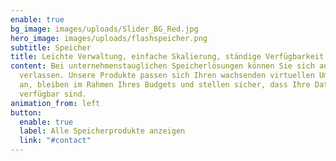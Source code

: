 ```yaml
---
enable: true
bg_image: images/uploads/Slider_BG_Red.jpg
hero_image: images/uploads/flashspeicher.png
subtitle: Speicher
title: Leichte Verwaltung, einfache Skalierung, ständige Verfügbarkeit!
content: Bei unternehmenstauglichen Speicherlösungen können Sie sich auf Lenovo
  verlassen. Unsere Produkte passen sich Ihren wachsenden virtuellen Umgebungen
  an, bleiben im Rahmen Ihres Budgets und stellen sicher, dass Ihre Daten stets
  verfügbar sind.
animation_from: left
button:
  enable: true
  label: Alle Speicherprodukte anzeigen
  link: "#contact"
---
```

